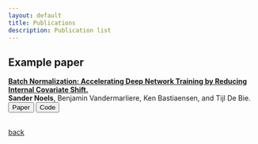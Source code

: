 ```yaml
---
layout: default
title: Publications
description: Publication list
---
```


## Example paper

**[Batch Normalization: Accelerating Deep Network Training by Reducing Internal Covariate Shift.](./papers/example.pdf)**   
**Sander Noels**, Benjamin Vandermarliere, Ken Bastiaensen, and Tijl De Bie. \
[<button class="button button1">Paper</button>](./papers/example.pdf)
[<button class="button button2">Code</button>](https://github.com/snoels/earth-movers-graph-distance-metric)
<br><br>

[back](./)
